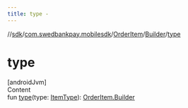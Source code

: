 ```yaml
---
title: type -
---
```

//[sdk](../../../../index)/[com.swedbankpay.mobilesdk](../../index)/[OrderItem](../index)/[Builder](index)/[type](type)



# type  
[androidJvm]  
Content  
fun [type](type)(type: [ItemType](../../-item-type/index)): [OrderItem.Builder](index)  



